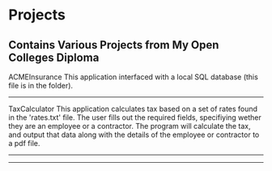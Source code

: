 # Projects
Contains Various Projects from My Open Colleges Diploma
-------------------------------------------------------------------------------------------
ACMEInsurance
This application interfaced with a local SQL database (this file is in the folder).

-------------------------------------------------------------------------------------------
TaxCalculator
This application calculates tax based on a set of rates found in the 'rates.txt' file.
The user fills out the required fields, specifiying wether they are an employee or a contractor.
The program will calculate the tax, and output that data along with the details of the employee 
or contractor to a pdf file.

-------------------------------------------------------------------------------------------



-------------------------------------------------------------------------------------------
